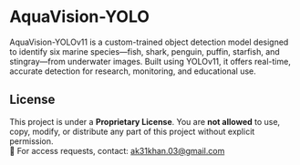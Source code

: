 # AquaVision-YOLO
AquaVision-YOLOv11 is a custom-trained object detection model designed to identify six marine species—fish, shark, penguin, puffin, starfish, and stingray—from underwater images. Built using YOLOv11, it offers real-time, accurate detection for research, monitoring, and educational use.


## License

This project is under a **Proprietary License**. You are **not allowed** to use, copy, modify, or distribute any part of this project without explicit permission.  
📩 For access requests, contact: [ak31khan.03@gmail.com](mailto:ak31khan.03@gmail.com)

